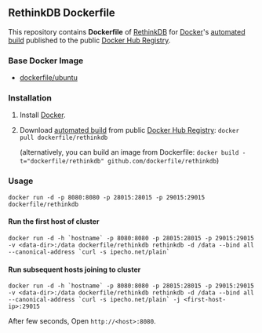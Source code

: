 ## RethinkDB Dockerfile


This repository contains **Dockerfile** of [RethinkDB](http://www.rethinkdb.com/) for [Docker](https://www.docker.com/)'s [automated build](https://registry.hub.docker.com/u/dockerfile/rethinkdb/) published to the public [Docker Hub Registry](https://registry.hub.docker.com/).


### Base Docker Image

* [dockerfile/ubuntu](http://dockerfile.github.io/#/ubuntu)


### Installation

1. Install [Docker](https://www.docker.com/).

2. Download [automated build](https://registry.hub.docker.com/u/dockerfile/rethinkdb/) from public [Docker Hub Registry](https://registry.hub.docker.com/): `docker pull dockerfile/rethinkdb`

   (alternatively, you can build an image from Dockerfile: `docker build -t="dockerfile/rethinkdb" github.com/dockerfile/rethinkdb`)


### Usage

    docker run -d -p 8080:8080 -p 28015:28015 -p 29015:29015 dockerfile/rethinkdb

#### Run the first host of cluster

    docker run -d -h `hostname` -p 8080:8080 -p 28015:28015 -p 29015:29015 -v <data-dir>:/data dockerfile/rethinkdb rethinkdb -d /data --bind all --canonical-address `curl -s ipecho.net/plain`

#### Run subsequent hosts joining to cluster

    docker run -d -h `hostname` -p 8080:8080 -p 28015:28015 -p 29015:29015 -v <data-dir>:/data dockerfile/rethinkdb rethinkdb -d /data --bind all --canonical-address `curl -s ipecho.net/plain` -j <first-host-ip>:29015

After few seconds, Open `http://<host>:8080`.
